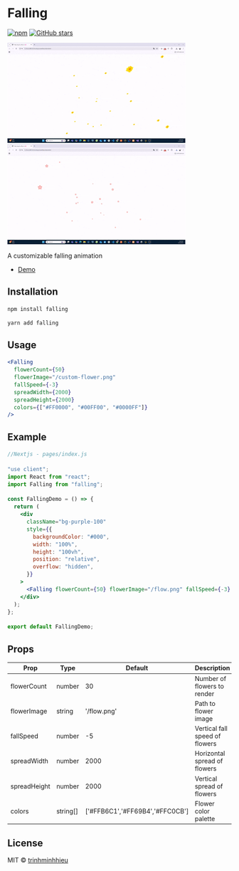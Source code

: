 # Falling

[![npm](https://img.shields.io/npm/v/falling.svg)](https://www.npmjs.com/package/falling)
[![GitHub stars](https://img.shields.io/github/stars/trinhminhhieu/falling.svg)](https://github.com/trinhminhhieu/falling)

![Falling Demo](https://raw.githubusercontent.com/trinhminhhieu/falling/master/assets/apricotblossom.gif)
![Falling Demo](https://raw.githubusercontent.com/trinhminhhieu/falling/master/assets/peachblossom.gif)

A customizable falling animation

- [Demo](https://falling-demo-2lhb.vercel.app/)

## Installation

```bash
npm install falling
```

```bash
yarn add falling
```

## Usage

```jsx
<Falling
  flowerCount={50}
  flowerImage="/custom-flower.png"
  fallSpeed={-3}
  spreadWidth={2000}
  spreadHeight={2000}
  colors={["#FF0000", "#00FF00", "#0000FF"]}
/>
```

## Example

```jsx
//Nextjs - pages/index.js

"use client";
import React from "react";
import Falling from "falling";

const FallingDemo = () => {
  return (
    <div
      className="bg-purple-100"
      style={{
        backgroundColor: "#000",
        width: "100%",
        height: "100vh",
        position: "relative",
        overflow: "hidden",
      }}
    >
      <Falling flowerCount={50} flowerImage="/flow.png" fallSpeed={-3} />
    </div>
  );
};

export default FallingDemo;
```

## Props

| Prop         | Type     | Default                         | Description                    |
| ------------ | -------- | ------------------------------- | ------------------------------ |
| flowerCount  | number   | 30                              | Number of flowers to render    |
| flowerImage  | string   | '/flow.png'                     | Path to flower image           |
| fallSpeed    | number   | -5                              | Vertical fall speed of flowers |
| spreadWidth  | number   | 2000                            | Horizontal spread of flowers   |
| spreadHeight | number   | 2000                            | Vertical spread of flowers     |
| colors       | string[] | ['#FFB6C1','#FF69B4','#FFC0CB'] | Flower color palette           |

## License

MIT © [trinhminhhieu](https://github.com/trinhminhhieu)
